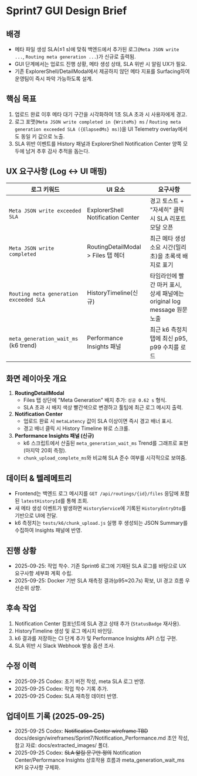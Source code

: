 # Sprint7 GUI Design Brief

## 배경
- 메타 파일 생성 SLA(≤1 s)에 맞춰 백엔드에서 추가된 로그(`Meta JSON write ...`, `Routing meta generation ...`)가 신규로 출력됨.
- GUI 단계에서는 업로드 진행 상황, 메타 생성 상태, SLA 위반 시 알림 UX가 필요.
- 기존 ExplorerShell/DetailModal에서 제공하지 않던 메타 지표를 Surfacing하여 운영팀이 즉시 파악 가능하도록 설계.

## 핵심 목표
1. 업로드 완료 이후 메타 대기 구간을 시각화하여 1초 SLA 초과 시 사용자에게 경고.
2. 로그 포맷(`Meta JSON write completed in {WriteMs} ms` / `Routing meta generation exceeded SLA ({ElapsedMs} ms)`)을 UI Telemetry overlay에서도 동일 키 값으로 노출.
3. SLA 위반 이벤트를 History 패널과 ExplorerShell Notification Center 양쪽 모두에 남겨 추후 감사 추적을 돕는다.

## UX 요구사항 (Log ↔ UI 매핑)
| 로그 키워드 | UI 요소 | 요구사항 |
|-------------|---------|----------|
| `Meta JSON write exceeded SLA` | ExplorerShell Notification Center | 경고 토스트 + "자세히" 클릭 시 SLA 리포트 모달 오픈 |
| `Meta JSON write completed` | RoutingDetailModal > Files 탭 헤더 | 최근 메타 생성 소요 시간(밀리초)을 초록색 배지로 표기 |
| `Routing meta generation exceeded SLA` | HistoryTimeline(신규) | 타임라인에 빨간 마커 표시, 상세 패널에는 original log message 원문 노출 |
| `meta_generation_wait_ms` (k6 trend) | Performance Insights 패널 | 최근 k6 측정치 탭에 최신 p95, p99 수치를 로드 |

## 화면 레이아웃 개요
1. **RoutingDetailModal**
   - Files 탭 상단에 "Meta Generation" 배지 추가: `성공 0.62 s` 형식.
   - SLA 초과 시 배지 색상 빨간색으로 변경하고 툴팁에 최근 로그 메시지 출력.
2. **Notification Center**
   - 업로드 완료 시 `metaLatency` 값이 SLA 이상이면 즉시 경고 배너 표시.
   - 경고 배너 클릭 시 History Timeline 뷰로 스크롤.
3. **Performance Insights 패널 (신규)**
   - k6 스크립트에서 산출된 `meta_generation_wait_ms` Trend를 그래프로 표현 (마지막 20회 측정).
   - `chunk_upload_complete_ms`와 비교해 SLA 준수 여부를 시각적으로 보여줌.

## 데이터 & 텔레메트리
- Frontend는 백엔드 로그 메시지를 `GET /api/routings/{id}/files` 응답에 포함된 `latestHistoryId`를 통해 조회.
- 새 메타 생성 이벤트가 발생하면 `HistoryService`에 기록된 `HistoryEntryDto`를 기반으로 UI에 전달.
- k6 측정치는 `tests/k6/chunk_upload.js` 실행 후 생성되는 JSON Summary를 수집하여 Insights 패널에 반영.

## 진행 상황
- 2025-09-25: 작업 착수. 기존 Sprint6 로그에 기재된 SLA 로그를 바탕으로 UX 요구사항 세부화 계획 수립.
- 2025-09-25: Docker 기반 SLA 재측정 결과(p95≈20.7s) 확보, UI 경고 흐름 우선순위 상향.

## 후속 작업
1. Notification Center 컴포넌트에 SLA 경고 상태 추가 (`StatusBadge` 재사용).
2. HistoryTimeline 생성 및 로그 메시지 바인딩.
3. k6 결과를 저장하는 CI 단계 추가 및 Performance Insights API 스텁 구현.
4. SLA 위반 시 Slack Webhook 발송 옵션 조사.

## 수정 이력
- 2025-09-25 Codex: 초기 버전 작성, meta SLA 로그 반영.
- 2025-09-25 Codex: 작업 착수 기록 추가.
- 2025-09-25 Codex: SLA 재측정 데이터 반영.




## 업데이트 기록 (2025-09-25)

- 2025-09-25 Codex: ~~Notification Center wireframe TBD~~ docs/design/wireframes/Sprint7/Notification_Performance.md 초안 작성, 참고 자료: docs/extracted_images/ 폴더.
- 2025-09-25 Codex: ~~SLA 알림 문구만 정의~~ Notification Center/Performance Insights 상호작용 흐름과 meta_generation_wait_ms KPI 요구사항 구체화.

